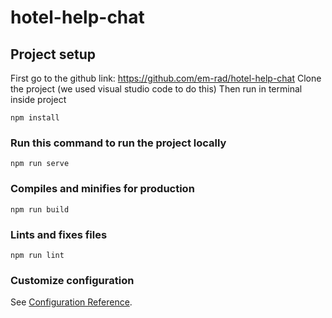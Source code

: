 # hotel-help-chat

## Project setup
First go to the github link: https://github.com/em-rad/hotel-help-chat
Clone the project (we used visual studio code to do this)
Then run in terminal inside project
```
npm install
```

### Run this command to run the project locally 
```
npm run serve
```

### Compiles and minifies for production
```
npm run build
```

### Lints and fixes files
```
npm run lint
```

### Customize configuration
See [Configuration Reference](https://cli.vuejs.org/config/).
